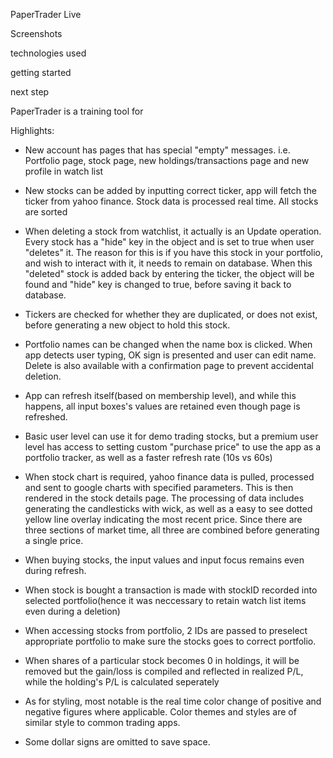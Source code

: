 PaperTrader Live

Screenshots

technologies used

getting started

next step

PaperTrader is a training tool for

Highlights:

- New account has pages that has special "empty" messages. i.e. Portfolio page, stock page, new holdings/transactions page and new profile in watch list

- New stocks can be added by inputting correct ticker, app will fetch the ticker from yahoo finance. Stock data is processed real time. All stocks are sorted

- When deleting a stock from watchlist, it actually is an Update operation. Every stock has a "hide" key in the object and is set to true when user "deletes" it. The reason for this is if you have this stock in your portfolio, and wish to interact with it, it needs to remain on database. When this "deleted" stock is added back by entering the ticker, the object will be found and "hide" key is changed to true, before saving it back to database.

- Tickers are checked for whether they are duplicated, or does not exist, before generating a new object to hold this stock.

- Portfolio names can be changed when the name box is clicked. When app detects user typing, OK sign is presented and user can edit name. Delete is also available with a confirmation page to prevent accidental deletion.

- App can refresh itself(based on membership level), and while this happens, all input boxes's values are retained even though page is refreshed.

- Basic user level can use it for demo trading stocks, but a premium user level has access to setting custom "purchase price" to use the app as a portfolio tracker, as well as a faster refresh rate (10s vs 60s)

- When stock chart is required, yahoo finance data is pulled, processed and sent to google charts with specified parameters. This is then rendered in the stock details page. The processing of data includes generating the candlesticks with wick, as well as a easy to see dotted yellow line overlay indicating the most recent price. Since there are three sections of market time, all three are combined before generating a single price.

- When buying stocks, the input values and input focus remains even during refresh.

- When stock is bought a transaction is made with stockID recorded into selected portfolio(hence it was neccessary to retain watch list items even during a deletion)

- When accessing stocks from portfolio, 2 IDs are passed to preselect appropriate portfolio to make sure the stocks goes to correct portfolio.

- When shares of a particular stock becomes 0 in holdings, it will be removed but the gain/loss is compiled and reflected in realized P/L, while the holding's P/L is calculated seperately

- As for styling, most notable is the real time color change of positive and negative figures where applicable. Color themes and styles are of similar style to common trading apps.

- Some dollar signs are omitted to save space.
